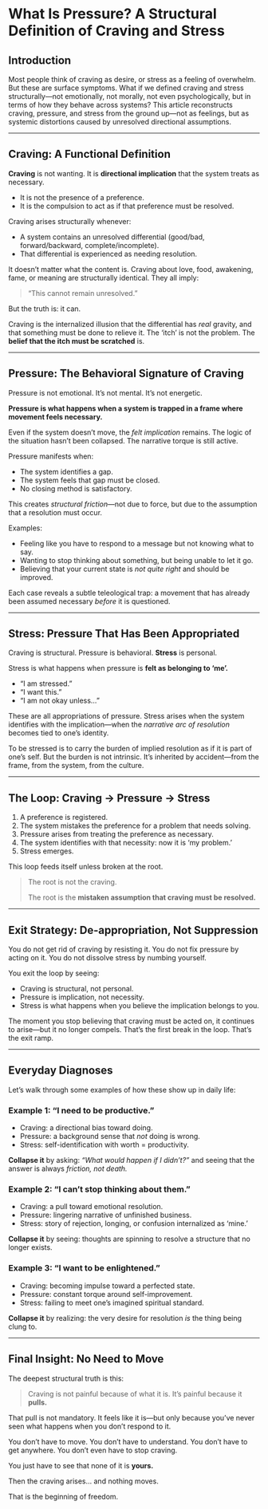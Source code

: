 # What Is Pressure? A Structural Definition of Craving and Stress

## Introduction

Most people think of craving as desire, or stress as a feeling of overwhelm. But these are surface symptoms. What if we defined craving and stress structurally—not emotionally, not morally, not even psychologically, but in terms of how they behave across systems? This article reconstructs craving, pressure, and stress from the ground up—not as feelings, but as systemic distortions caused by unresolved directional assumptions.

---

## Craving: A Functional Definition

**Craving** is not wanting. It is **directional implication** that the system treats as necessary.

- It is not the presence of a preference.
- It is the compulsion to act as if that preference must be resolved.

Craving arises structurally whenever:
- A system contains an unresolved differential (good/bad, forward/backward, complete/incomplete).
- That differential is experienced as needing resolution.

It doesn’t matter what the content is. Craving about love, food, awakening, fame, or meaning are structurally identical. They all imply:

> “This cannot remain unresolved.”

But the truth is: it can.

Craving is the internalized illusion that the differential has *real* gravity, and that something must be done to relieve it. The ‘itch’ is not the problem. The **belief that the itch must be scratched** is.

---

## Pressure: The Behavioral Signature of Craving

Pressure is not emotional. It’s not mental. It’s not energetic. 

**Pressure is what happens when a system is trapped in a frame where movement feels necessary.**

Even if the system doesn’t move, the *felt implication* remains. The logic of the situation hasn’t been collapsed. The narrative torque is still active.

Pressure manifests when:
- The system identifies a gap.
- The system feels that gap must be closed.
- No closing method is satisfactory.

This creates *structural friction*—not due to force, but due to the assumption that a resolution must occur.

Examples:
- Feeling like you have to respond to a message but not knowing what to say.
- Wanting to stop thinking about something, but being unable to let it go.
- Believing that your current state is *not quite right* and should be improved.

Each case reveals a subtle teleological trap: a movement that has already been assumed necessary *before* it is questioned.

---

## Stress: Pressure That Has Been Appropriated

Craving is structural.
Pressure is behavioral.
**Stress** is personal.

Stress is what happens when pressure is **felt as belonging to ‘me’.**

- “I am stressed.”
- “I want this.”
- “I am not okay unless…”

These are all appropriations of pressure. Stress arises when the system identifies with the implication—when the *narrative arc of resolution* becomes tied to one’s identity.

To be stressed is to carry the burden of implied resolution as if it is part of one’s self. But the burden is not intrinsic. It’s inherited by accident—from the frame, from the system, from the culture.

---

## The Loop: Craving → Pressure → Stress

1. A preference is registered.
2. The system mistakes the preference for a problem that needs solving.
3. Pressure arises from treating the preference as necessary.
4. The system identifies with that necessity: now it is ‘my problem.’
5. Stress emerges.

This loop feeds itself unless broken at the root.

> The root is not the craving.
>
> The root is the **mistaken assumption that craving must be resolved.**

---

## Exit Strategy: De-appropriation, Not Suppression

You do not get rid of craving by resisting it.
You do not fix pressure by acting on it.
You do not dissolve stress by numbing yourself.

You exit the loop by seeing:
- Craving is structural, not personal.
- Pressure is implication, not necessity.
- Stress is what happens when you believe the implication belongs to you.

The moment you stop believing that craving must be acted on, it continues to arise—but it no longer compels. That’s the first break in the loop. That’s the exit ramp.

---

## Everyday Diagnoses

Let’s walk through some examples of how these show up in daily life:

### Example 1: “I need to be productive.”
- Craving: a directional bias toward doing.
- Pressure: a background sense that *not* doing is wrong.
- Stress: self-identification with worth = productivity.

**Collapse it** by asking: *“What would happen if I didn’t?”* and seeing that the answer is always *friction, not death.*

### Example 2: “I can’t stop thinking about them.”
- Craving: a pull toward emotional resolution.
- Pressure: lingering narrative of unfinished business.
- Stress: story of rejection, longing, or confusion internalized as ‘mine.’

**Collapse it** by seeing: thoughts are spinning to resolve a structure that no longer exists.

### Example 3: “I want to be enlightened.”
- Craving: becoming impulse toward a perfected state.
- Pressure: constant torque around self-improvement.
- Stress: failing to meet one’s imagined spiritual standard.

**Collapse it** by realizing: the very desire for resolution *is* the thing being clung to.

---

## Final Insight: No Need to Move

The deepest structural truth is this:

> Craving is not painful because of what it is. It’s painful because it **pulls.**

That pull is not mandatory. It feels like it is—but only because you’ve never seen what happens when you don’t respond to it.

You don’t have to move. You don’t have to understand. You don’t have to get anywhere. You don’t even have to stop craving.

You just have to see that none of it is **yours.**

Then the craving arises… and nothing moves.

That is the beginning of freedom.

